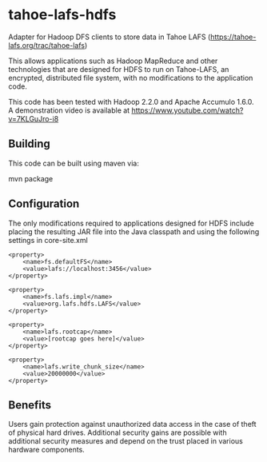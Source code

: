 tahoe-lafs-hdfs
===============

Adapter for Hadoop DFS clients to store data in Tahoe LAFS (https://tahoe-lafs.org/trac/tahoe-lafs)

This allows applications such as Hadoop MapReduce and other technologies that are designed for HDFS to run on Tahoe-LAFS, an encrypted, distributed file system, with no modifications to the application code.

This code has been tested with Hadoop 2.2.0 and Apache Accumulo 1.6.0. A demonstration video is available at https://www.youtube.com/watch?v=7KLGuJro-i8

Building
--------
This code can be built using maven via:

  
  mvn package
  

Configuration
-------------
The only modifications required to applications designed for HDFS include placing the resulting JAR file into the Java classpath and using the following settings in core-site.xml

	<property>
		<name>fs.defaultFS</name>
		<value>lafs://localhost:3456</value>
	</property> 
  
	<property>
		<name>fs.lafs.impl</name>
		<value>org.lafs.hdfs.LAFS</value>
	</property>
	
	<property>
		<name>lafs.rootcap</name>
		<value>[rootcap goes here]</value>
	</property>
	
	<property>
		<name>lafs.write_chunk_size</name>
		<value>20000000</value>
	</property>


Benefits
--------
Users gain protection against unauthorized data access in the case of theft of physical hard drives. Additional security gains are possible with additional security measures and depend on the trust placed in various hardware components.

